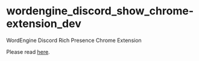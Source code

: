 # wordengine_discord_show_chrome-extension_dev
WordEngine Discord Rich Presence Chrome Extension

Please read [here](https://qiita.com/mendoitarou_/items/8c54a30089ef2ee88ce6).